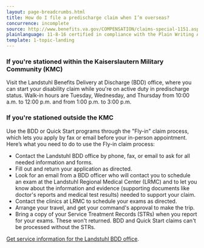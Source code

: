 ```yaml
---
layout: page-breadcrumbs.html
title: How do I file a predischarge claim when I’m overseas?
concurrence: incomplete
source: http://www.benefits.va.gov/COMPENSATION/claims-special-1151.asp,http://www.benefits.va.gov/PREDISCHARGE/claims-pre-discharge-overseas-intake-sites.asp
plainlanguage: 11-8-16 certified in compliance with the Plain Writing Act
template: 1-topic-landing
---
```


### If you're stationed within the Kaiserslautern Military Community (KMC)

Visit the Landstuhl Benefits Delivery at Discharge (BDD) office, where you can start your disability claim while you're on active duty in predischarge status. Walk-in hours are Tuesday, Wednesday, and Thursday from 10:00 a.m. to 12:00 p.m. and from 1:00 p.m. to 3:00 p.m.

### If you're stationed outside the KMC

Use the BDD or Quick Start programs through the "Fly-in" claim process, which lets you apply by fax or email before your in-person appointment. Here’s what you need to do to use the Fly-in claim process:

<div class="call-out" markdown="1">

- Contact the Landstuhl BDD office by phone, fax, or email to ask for all needed information and forms.
- Fill out and return your application as directed.
- Look for an email from a BDD officer who will contact you to schedule an exam at the Landstuhl Regional Medical Center (LRMC) and to let you know about the information and evidence (supporting documents like doctor's reports and medical test results) needed to support your claim.
- Contact the clinics at LRMC to schedule your exams as directed.
- Arrange your travel, and get your command's approval to make the trip.
- Bring a copy of your Service Treatment Records (STRs) when you report for your exams. These won't returned. BDD and Quick Start claims can't be processed without the STRs.

[Get service information for the Landstuhl BDD office](https://ermc.amedd.army.mil/landstuhl/services.cfm?MTFinfo_id=733).

</div>

